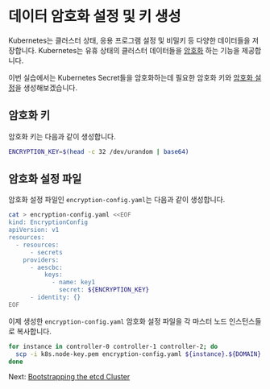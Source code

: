 # 데이터 암호화 설정 및 키 생성

Kubernetes는 클러스터 상태, 응용 프로그램 설정 및 비밀키 등 다양한 데이터들을 저장합니다. Kubernetes는 유휴 상태의 클러스터 데이터들을 [암호화](https://kubernetes.io/docs/tasks/administer-cluster/encrypt-data) 하는 기능을 제공합니다.

이번 실습에서는 Kubernetes Secret들을 암호화하는데 필요한 암호화 키와 [암호화 설정](https://kubernetes.io/docs/tasks/administer-cluster/encrypt-data/#understanding-the-encryption-at-rest-configuration)을 생성해보겠습니다.

## 암호화 키

암호화 키는 다음과 같이 생성합니다.

```bash
ENCRYPTION_KEY=$(head -c 32 /dev/urandom | base64)
```

## 암호화 설정 파일

암호화 설정 파일인 `encryption-config.yaml`는 다음과 같이 생성합니다.

```bash
cat > encryption-config.yaml <<EOF
kind: EncryptionConfig
apiVersion: v1
resources:
  - resources:
      - secrets
    providers:
      - aescbc:
          keys:
            - name: key1
              secret: ${ENCRYPTION_KEY}
      - identity: {}
EOF
```

이제 생성한 `encryption-config.yaml` 암호화 설정 파일을 각 마스터 노드 인스턴스들로 복사합니다.

```bash
for instance in controller-0 controller-1 controller-2; do
  scp -i k8s.node-key.pem encryption-config.yaml ${instance}.${DOMAIN}:~
done
```

Next: [Bootstrapping the etcd Cluster](07-bootstrapping-etcd.md)
